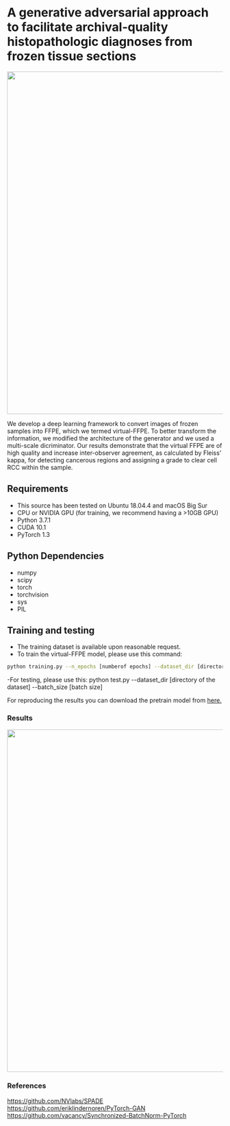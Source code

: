 # A generative adversarial approach to facilitate archival-quality histopathologic diagnoses from frozen tissue sections

<img src="imgs/FS2PS.tiff" width="800px"/>

We develop a deep learning framework to convert images of frozen samples into FFPE, which we termed virtual-FFPE. To better transform the information, we modified the architecture of the generator and we used a multi-scale dicriminator. Our results demonstrate that the virtual FFPE are of high quality and increase inter-observer agreement, as calculated by Fleiss’ kappa, for detecting cancerous regions and assigning a grade to clear cell RCC within the sample.

## Requirements
- This source has been tested on Ubuntu 18.04.4 and macOS Big Sur
- CPU or NVIDIA GPU (for training, we recommend having a >10GB GPU)
- Python 3.7.1 
- CUDA 10.1
- PyTorch 1.3

## Python Dependencies
- numpy
- scipy
- torch
- torchvision
- sys
- PIL

## Training and testing

- The training dataset is available upon reasonable request. 
- To train the virtual-FFPE model, please use this command:
```bash
python training.py --n_epochs [numberof epochs] --dataset_dir [directory of the dataset] --batch_size [batch size] --lr [learning rate] 
```
-For testing, please use this:
python test.py --dataset_dir [directory of the dataset] --batch_size [batch size] 

For reproducing the results you can download the pretrain model from [here.](https://uofi.box.com/s/9g6epqfmhf55ewembqio6t09imsd3uwq)

### Results
<img src="imgs/Fig1.png" width="800px"/>

### References
https://github.com/NVlabs/SPADE
https://github.com/eriklindernoren/PyTorch-GAN
https://github.com/vacancy/Synchronized-BatchNorm-PyTorch
